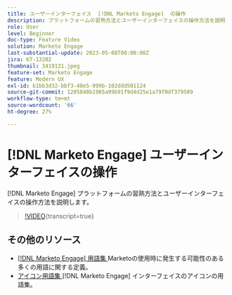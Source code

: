 ```yaml
---
title: ユーザーインターフェイス  [!DNL Marketo Engage]  の操作
description: プラットフォームの習熟方法とユーザーインターフェイスの操作方法を説明  [!DNL Marketo Engage]  ます。
role: User
level: Beginner
doc-type: Feature Video
solution: Marketo Engage
last-substantial-update: 2023-05-08T00:00:00Z
jira: KT-13202
thumbnail: 3419131.jpeg
feature-set: Marketo Engage
feature: Modern UX
exl-id: b1bb3d32-bbf3-48e5-999b-102ddd501124
source-git-commit: 1205848b1985a99b91f9d4d25e1a79f0df379589
workflow-type: tm+mt
source-wordcount: '66'
ht-degree: 27%

---
```


# [!DNL Marketo Engage] ユーザーインターフェイスの操作

[!DNL Marketo Engage] プラットフォームの習熟方法とユーザーインターフェイスの操作方法を説明します。

>[!VIDEO](https://video.tv.adobe.com/v/3419131/?learn=on){transcript=true}

## その他のリソース

* [[!DNL Marketo Engage]  用語集 ](https://experienceleague.adobe.com/docs/marketo/using/getting-started-with-marketo/marketo-glossary.html?lang=en)
Marketoの使用時に発生する可能性のある多くの用語に関する定義。
* [ アイコン用語集 ](https://experienceleague.adobe.com/docs/marketo/using/product-docs/marketo-engage-modern-ux/icon-glossary.html?lang=en)
[!DNL Marketo Engage] インターフェイスのアイコンの用語集。
